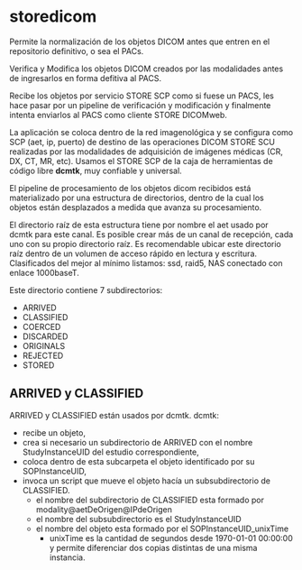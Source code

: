 # storedicom

Permite la normalización de los objetos DICOM antes que entren en el repositorio definitivo, o sea el PACs.

Verifica y Modifica los objetos DICOM creados por las modalidades antes de ingresarlos en forma defitiva al PACS.

Recibe los objetos por servicio STORE SCP como si fuese un PACS, les hace pasar por un pipeline de verificación y modificación y finalmente intenta enviarlos al PACS como cliente STORE DICOMweb.

La aplicación se coloca dentro de la red imagenológica y se configura como SCP (aet, ip, puerto) de destino de las operaciones DICOM STORE SCU realizadas por las modalidades de adquisición de imágenes médicas (CR, DX, CT, MR, etc). Usamos el STORE SCP de la caja de herramientas de código libre **dcmtk**, muy confiable y universal.

El pipeline de procesamiento de los objetos dicom recibidos está materializado por una estructura de directorios, dentro de la cual los objetos están desplazados a medida que avanza su procesamiento.

El directorio raíz de esta estructura tiene por nombre el aet usado por dcmtk para este canal. Es posible crear más de un canal de recepción, cada uno con su propio directorio raíz. Es recomendable ubicar este directorio raíz dentro de un volumen de acceso rápido en lectura y escritura. Clasificados del mejor al mínimo listamos: ssd, raid5, NAS conectado con enlace 1000baseT.

Este directorio contiene 7 subdirectorios:

- ARRIVED
- CLASSIFIED
- COERCED
- DISCARDED
- ORIGINALS
- REJECTED
- STORED

## ARRIVED y CLASSIFIED

ARRIVED y CLASSIFIED están usados por dcmtk. dcmtk:

- recibe un objeto, 
- crea si necesario un subdirectorio de ARRIVED con el nombre StudyInstanceUID del estudio correspondiente, 
- coloca dentro de esta subcarpeta el objeto identificado por su SOPInstanceUID,
- invoca un script que mueve el objeto hacía un subsubdirectorio de CLASSIFIED.
  - el nombre del subdirectorio de CLASSIFIED esta formado por modality@aetDeOrigen@IPdeOrigen
  - el nombre del subsubdirectorio es el StudyInstanceUID
  - el nombre del objeto esta formado por el SOPInstanceUID_unixTime
      - unixTime es la cantidad de segundos desde 1970-01-01 00:00:00 y permite diferenciar dos copias distintas de una misma instancia.





